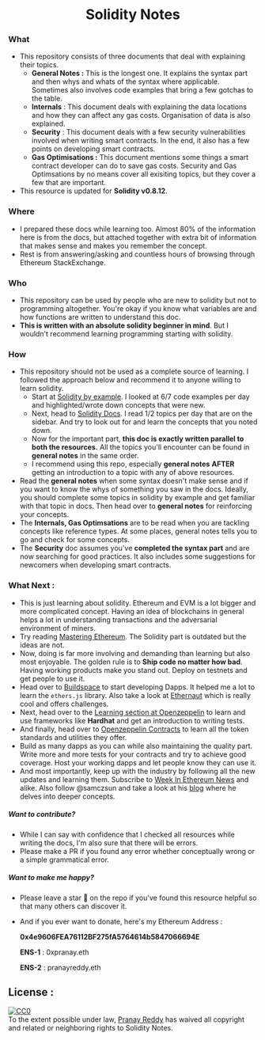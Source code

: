 <div align="center">
  <h1 align="center">Solidity Notes</h1>
</div>

### What

- This repository consists of three documents that deal with explaining their topics.
  - **General Notes :** This is the longest one. It explains the syntax part and then whys and whats of the syntax where applicable. Sometimes also involves code examples that bring a few gotchas to the table. 
  - **Internals** : This document deals with explaining the data locations and how they can affect any gas costs. Organisation of data is also explained.
  - **Security** : This document deals with a few security vulnerabilities involved when writing smart contracts. In the end, it also has a few points on developing smart contracts. 
  - **Gas Optimisations :** This document mentions some things a smart contract developer can do to save gas costs. Security and Gas Optimsations by no means cover all exisiting topics, but they cover a few that are important.
- This resource is updated for **Solidity v0.8.12**.

### Where

- I prepared these docs while learning too. Almost 80% of the information here is from the docs, but attached together with extra bit of information that makes sense and makes you remember the concept.
- Rest is from answering/asking and countless hours of browsing through Ethereum StackExchange.

### Who

- This repository can be used by people who are new to solidity but not to programming altogether. You're okay if you know what variables are and how functions are written to understand this doc.
-  **This is written with an absolute solidity beginner in mind**. But I wouldn't recommend learning programming starting with solidity.

### How

- This repository should not be used as a complete source of learning. I followed the approach below and recommend it to anyone willing to learn solidity.
  - Start at [Solidity by example](https://solidity-by-example.org/). I looked at 6/7 code examples per day and highlighted/wrote down concepts that were new.
  - Next, head to [Solidity Docs](https://docs.soliditylang.org/en/latest/). I read 1/2 topics per day that are on the sidebar. And try to look out for and learn the concepts that you noted down.
  - Now for the important part, **this doc is exactly written parallel to both the resources.** All the topics you'll encounter can be found in **general notes** in the same order.
  - I recommend using this repo, especially **general notes** **AFTER** getting an introduction to a topic with any of above resources.
- Read the **general notes** when some syntax doesn't make sense and if you want to know the whys of something you saw in the docs. Ideally, you should complete some topics in solidity by example and get familiar with that topic in docs. Then head over to **general notes** for reinforcing your concepts.
- The **Internals, Gas Optimsations** are to be read when you are tackling concepts like reference types. At some places, general notes tells you to go and check for some concepts.
- The **Security** doc assumes you've **completed the syntax part** and are now searching for good practices. It also includes some suggestions for newcomers when developing smart contracts.

### What Next : 

- This is just learning about solidity. Ethereum and EVM is a lot bigger and more complicated concept. Having an idea of blockchains in general helps a lot in understanding transactions and the adversarial environment of miners.
- Try reading [Mastering Ethereum](https://github.com/ethereumbook/ethereumbook). The Solidity part is outdated but the ideas are not.
- Now, doing is far more involving and demanding than learning but also most enjoyable. The golden rule is to **Ship code no matter how bad**. Having working products make you stand out. Deploy on testnets and get people to use it. 
- Head over to [Buildspace](https://buildspace.so/) to start developing Dapps. It helped me a lot to learn the `ethers.js` library. Also take a look at [Ethernaut](https://ethernaut.openzeppelin.com/) which is really cool and offers challenges.
- Next, head over to the [Learning section at Openzeppelin](https://docs.openzeppelin.com/learn/) to learn and use frameworks like **Hardhat** and get an introduction to writing tests.
- And finally, head over to [Openzeppelin Contracts](https://docs.openzeppelin.com/contracts/4.x/) to learn all the token standards and utilities they offer. 
- Build as many dapps as you can while also maintaining the quality part. Write more and more tests for your contracts and try to achieve good coverage. Host your working dapps and let people know they can use it. 
- And most importantly, keep up with the industry by following all the new updates and learning them. Subscribe to [Week In Ethereum News](https://weekinethereumnews.com/) and alike. Also follow @samczsun and take a look at his [blog](https://samczsun.com/) where he delves into deeper concepts.

##### Want to contribute?

- While I can say with confidence that I checked all resources while writing the docs, I'm also sure that there will be errors. 
- Please make a PR if you found any error whether conceptually wrong or a simple grammatical error.

##### Want to make me happy?

- Please leave a star 🌟 on the repo if you've found this resource helpful so that many others can discover it.

- And if you ever want to donate, here's my Ethereum Address : 

  **0x4e9606FEA76112BF275fA5764614b5847066694E**

  **ENS-1** : 0xpranay.eth

  **ENS-2** : pranayreddy.eth

## License :

<p xmlns:dct="http://purl.org/dc/terms/">
  <a rel="license"
     href="http://creativecommons.org/publicdomain/zero/1.0/">
    <img src="http://i.creativecommons.org/p/zero/1.0/88x31.png" style="border-style: none;" alt="CC0" />
  </a>
  <br />
  To the extent possible under law,
  <a rel="dct:publisher"
     href="https://github.com/0xpranay">
    <span property="dct:title">Pranay Reddy</span></a>
  has waived all copyright and related or neighboring rights to
  <span property="dct:title">Solidity Notes</span>.
</p>
